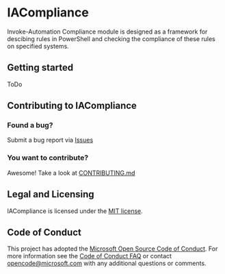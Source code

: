 # IACompliance

Invoke-Automation Compliance module is designed as a framework for descibing rules in PowerShell and checking the compliance of these rules on specified systems.

## Getting started

ToDo

## Contributing to IACompliance

### Found a bug?

Submit a bug report via [Issues](https://github.com/Invoke-Automation/IACompliance/issues)

### You want to contribute?

Awesome! Take a look at [CONTRIBUTING.md](CONTRIBUTING.md)

## Legal and Licensing

IACompliance is licensed under the [MIT license](LICENSE.txt).

## Code of Conduct

This project has adopted the [Microsoft Open Source Code of Conduct](https://opensource.microsoft.com/codeofconduct/). For more information see the [Code of Conduct FAQ](https://opensource.microsoft.com/codeofconduct/faq/) or contact [opencode@microsoft.com](mailto:opencode@microsoft.com) with any additional questions or comments.